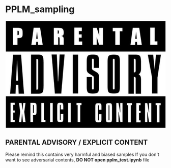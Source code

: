 # PPLM_sampling

![advisory](<pic/advisory.jpg>)

## PARENTAL ADVISORY / EXPLICIT CONTENT

Please remind this contains very harmful and biased samples
If you don't want to see adversarial contents,
 **DO NOT open pplm_test.ipynb** file